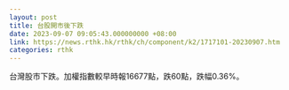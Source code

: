 ```yaml
---
layout: post
title: 台股開市後下跌
date: 2023-09-07 09:05:43.000000000 +08:00
link: https://news.rthk.hk/rthk/ch/component/k2/1717101-20230907.htm
categories: rthk
---
```


台灣股市下跌。加權指數較早時報16677點，跌60點，跌幅0.36%。
